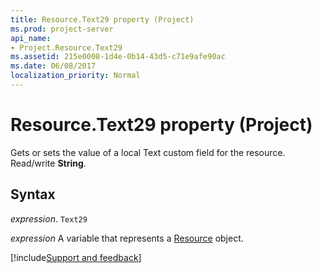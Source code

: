 ```yaml
---
title: Resource.Text29 property (Project)
ms.prod: project-server
api_name:
- Project.Resource.Text29
ms.assetid: 215e0008-1d4e-0b14-43d5-c71e9afe90ac
ms.date: 06/08/2017
localization_priority: Normal
---
```



# Resource.Text29 property (Project)

Gets or sets the value of a local Text custom field for the resource. Read/write  **String**.


## Syntax

_expression_. `Text29`

_expression_ A variable that represents a [Resource](./Project.Resource.md) object.

[!include[Support and feedback](~/includes/feedback-boilerplate.md)]